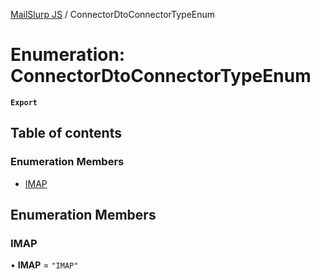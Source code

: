 [MailSlurp JS](../README.md) / ConnectorDtoConnectorTypeEnum

# Enumeration: ConnectorDtoConnectorTypeEnum

**`Export`**

## Table of contents

### Enumeration Members

- [IMAP](ConnectorDtoConnectorTypeEnum.md#imap)

## Enumeration Members

### IMAP

• **IMAP** = ``"IMAP"``
